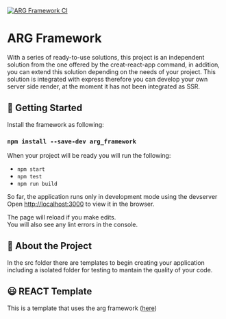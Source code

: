 [![ARG Framework CI](https://github.com/rod6214/react_arg/actions/workflows/arg-actions.yml/badge.svg)](https://github.com/rod6214/react_arg/actions/workflows/arg-actions.yml)

# ARG Framework

With a series of ready-to-use solutions, this project is an independent solution from the one offered by the creat-react-app command, in addition, you can extend this solution depending on the needs of your project. This solution is integrated with express therefore you can develop your own server side render, at the moment it has not been integrated as SSR.

## 🚀 Getting Started 

Install the framework as following:

### `npm install --save-dev arg_framework`

When your project will be ready you will run the following:

- `npm start`
- `npm test`
- `npm run build`

So far, the application runs only in development mode using the devserver\
Open [http://localhost:3000](http://localhost:3000) to view it in the browser.

The page will reload if you make edits.\
You will also see any lint errors in the console.

## 📘 About the Project

In the src folder there are templates to begin creating your application including a isolated folder for testing to mantain the quality of your code.

## 😃 REACT Template

This is a template that uses the arg framework ([here](https://github.com/rod6214/react_template))